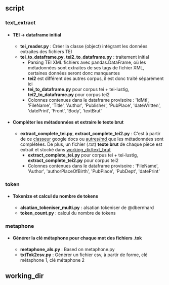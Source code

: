 ## script

### text_extract

- #### TEI -> dataframe initial

  - **tei_reader.py** : Créer la classe (object) intégrant les données extraites des fichiers TEI
  - **tei_to_dataframe.py**, **tei2_to_dataframe.py** :  traitement initial
    - Parsing TEI XML fichiers avec pandas.DataFrame, où les métadonnées sont extraites de ses tags de fichier XML, certaines données seront donc manquantes
    - **tei2** est différent des autres corpus, il est donc traité séparément ici
    - **tei_to_dataframe.py** pour corpus tei + tei-lustig, **tei2_to_dataframe.py** pour corpus tei2
    - Colonnes contenues dans le dataframe provisoire :  'IdMtl', 'FileName', 'Title', 'Author', 'Publisher', 'PubPlace', 'dateWritten', 'datePrint', 'Front', 'Body', 'textBrut'

- #### Compléter les métadonnées et extraire le texte brut

  - **extract_complete_tei.py**, **extract_complete_tei2.py** :  C'est à partir de ce [classeur](https://docs.google.com/spreadsheets/d/1_xUK1uP209UCjJ9agqr_Zik65u08A8rOAVo53PTtj8Y/edit#gid=731925022) google docs ou [autres/md ](https://gitlab.huma-num.fr/methal/corpus-methal-all/-/tree/main/autres/md)que les métadonnées sont complétées. De plus, un fichier (.txt) **texte brut** de chaque pièce est extrait et stocké dans [working_dir/text_brut](https://gitlab.huma-num.fr/methal/corpus-methal-all/-/tree/main/code/working_dir/text_brut)
    - **extract_complete_tei.py** pour corpus tei + tei-lustig, **extract_complete_tei2.py** pour corpus tei2
    - Colonnes contenues dans le dataframe provisoire :  'FileName', 'Author', 'authorPlaceOfBirth',  'PubPlace', 'PubDept', 'datePrint'

### token

- #### Tokenize et calcul du nombre de tokens

  - **alsatian_tokeniser_multi.py** :  alsatian tokeniser de @dbernhard
  - **token_count.py** :  calcul du nombre de tokens

### metaphone

- #### Générer la clé métaphone pour chaque mot des fichiers .tok

  - **metaphone_als.py** :  Based on metaphone.py
  - **txtTok2csv.py** :  Générer un fichier csv, à partir de forme, clé métaphone 1, clé métaphone 2

## working_dir